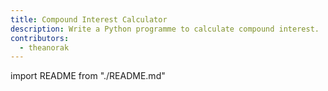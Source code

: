 ```yaml
---
title: Compound Interest Calculator
description: Write a Python programme to calculate compound interest.
contributors:
  - theanorak
---
```


import README from "./README.md"

<README />
